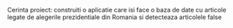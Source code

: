Cerinta proiect: construiti o aplicatie care isi face o baza de date cu articole legate de alegerile prezidentiale din Romania si detecteaza articolele false
